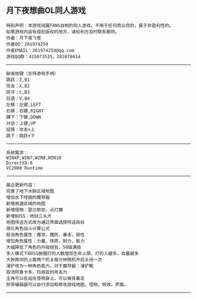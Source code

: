 月下夜想曲OL同人游戏
---------------------------------------------------------------------------------------
    特别声明：本游戏纯属FANS自制的同人游戏，不用于任何商业目的，属于非盈利性的。
    如果游戏内容有侵犯版权的地方，请权利方及时联系删除。
    作者：月下夜飞雪
    作者QQ：261974259
    作者EMAIL：261974259@qq.com
    游戏QQ群：415073535，282676614
---------------------------------------------------------------------------------------
    缺省按键（支持游戏手柄）
    跳跃：Z,B1
    攻击：X,B2
    防守：C,B3
    后退：V,B4
    左移：左键,LEFT
    右移：右键,RIGHT
    蹲下：下键,DOWN
    对话：上键,UP
    投掷：攻击+上
    跳下：跳跃+下
---------------------------------------------------------------------------------------
    系统需求：
    WINXP,WIN7,WIN8,WIN10
    DirectX9.0
    VC2008 Runtime
---------------------------------------------------------------------------------------
    最近更新内容：
    完善了地下水脉区域地图
    增加水下呼吸的魔导器
    新增焉道区域的地图
    新增怪物：瑟兰祭祀，点灯魔
    新增BOSS：地狱三头犬
    地图传送方式改为通过界面选择传送目标
    简化角色战斗计算公式
    取消角色属性：魔攻，魔防，暴击，韧性
    增加角色属性：力量，体质，耐力，智力
    大幅降低了角色的升级经验，50级满级
    多人模式下BOSS根据打的人数增加生命上限，打的人越多，血量越多
    大钟房间的上面两个机关每分钟随机开启关闭一次
    滑铲改为一种角色能力，对于魔导器：滑铲靴
    取消阿鲁卡多，玛丽亚的攻击力
    主角可以在站在怪物身上，可以被背着走
    附带编辑器可以自行添加和修改游戏地图，怪物，特效，界面。
---------------------------------------------------------------------------------------
